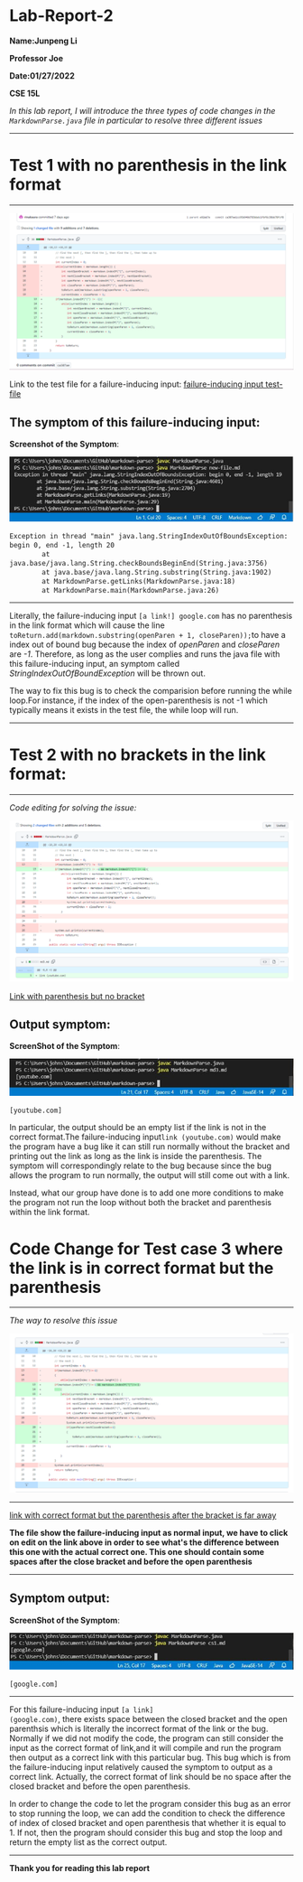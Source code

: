 # Lab-Report-2
**Name:Junpeng Li**
>
**Professor Joe**
>
**Date:01/27/2022**
>
**CSE 15L**
>
*In this lab report, I will introduce the three types of code changes in the `MarkdownParse.java` file in particular to resolve three different issues*
>
___
# Test 1 with no parenthesis in the link format
___
![image](s1.png)
>
Link to the test file for a failure-inducing input:
[failure-inducing input test-file](https://github.com/rinakaura/markdown-parse/blob/main/new-file.md)
>
## The symptom of this failure-inducing input:
**Screenshot of the Symptom**:
>
![image](m1.JPG)
>
```
Exception in thread "main" java.lang.StringIndexOutOfBoundsException: begin 0, end -1, length 20
        at java.base/java.lang.String.checkBoundsBeginEnd(String.java:3756)
        at java.base/java.lang.String.substring(String.java:1902)
        at MarkdownParse.getLinks(MarkdownParse.java:18)
        at MarkdownParse.main(MarkdownParse.java:26) 
```
___
>
Literally, the failure-inducing input `[a link!] google.com` has no parenthesis in the link format which will cause the line ` toReturn.add(markdown.substring(openParen + 1, closeParen));`to have a index out of bound bug because the index of *openParen* and *closeParen* are *-1*. Therefore, as long as the user complies and runs the java file with this failure-inducing input, an symptom called *StringIndexOutOfBoundException* will be thrown out.
>
The way to fix this bug is to check the comparision before running the while loop.For instance, if the index of the open-parenthesis is not -1 which typically means it exists in the test file, the while loop will run.
>
___
# Test 2 with no brackets in the link format:
___
*Code editing for solving the issue:*
>
![image](s2.png)
>
[Link with parenthesis but no bracket](https://github.com/lhailani/markdown-parse/blob/main/md3.md)
>
## Output symptom:
**ScreenShot of the Symptom**:
>
![image](m2.JPG)
```
[youtube.com]
```
>
In particular, the output should be an empty list if the link is not in the correct format.The failure-inducing input`link (youtube.com)` would make the program have a bug like it can still run normally without the bracket and printing out the link as long as the link is inside the parenthesis. The symptom will correspondingly relate to the bug because since the bug allows the program to run normally, the output will still come out with a link.
>
Instead, what our group have done is to add one more conditions to make the program not run the loop without both the bracket and parenthesis within the link format.
>
# Code Change for Test case 3 where the link is in correct format but the parenthesis
___
*The way to resolve this issue*
>
![image](s3.png)
>
___
[link with correct format but the parenthesis after the bracket is far away](https://github.com/johnsonli010801/markdown-parse/edit/main/cs1.md)
>
**The file show the failure-inducing input as normal input, we have to click on edit on the link above in order to see what's the difference between this one with the actual correct one. This one should contain some spaces after the close bracket and before the open parenthesis**
>
___
## Symptom output:
**ScreenShot of the Symptom**:
>
![image](m3.JPG)
```
[google.com]
```
___
For this failure-inducing input `[a link]                                                                      (google.com)`, there exists space between the closed bracket and the open parenthsis which is literally the incorrect format of the link or the bug. Normally if we did not modify the code, the program can still consider the input as the correct format of link,and it will compile and run the program then output as a correct link with this particular bug. This bug which is from the failure-inducing input relatively caused the symptom to output as a correct link.
Actually, the correct format of link should be no space after the closed bracket and before the open parenthesis.
>
 In order to change the code to let the program consider this bug as an error to stop running the loop, we can add the condition to check the difference of index of closed bracket and open parenthesis that whether it is equal to 1. If not, then the program should consider this bug and stop the loop and return the empty list as the correct output.
 >
 ___

**Thank you for reading this lab report**
